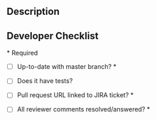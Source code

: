 ## Description

## Developer Checklist

\* Required

- [ ] Up-to-date with master branch? \*

- [ ] Does it have tests?

- [ ] Pull request URL linked to JIRA ticket? \*

- [ ] All reviewer comments resolved/answered? \*
